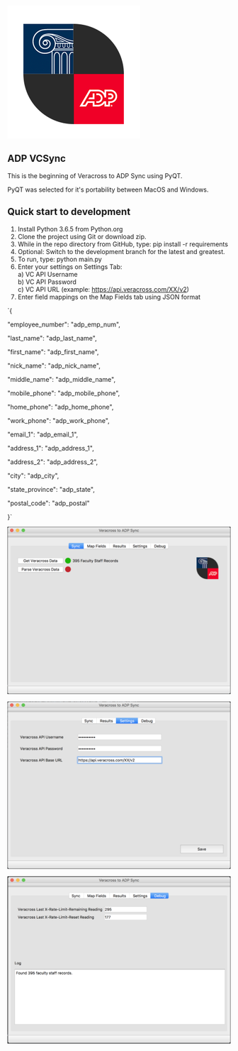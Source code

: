![Alt text](screenshots/adp-vc-logo.png?raw=true "Logo")

## ADP VCSync
This is the beginning of Veracross to ADP Sync using PyQT.

PyQT was selected for it's portability between MacOS and Windows.

## Quick start to development
1) Install Python 3.6.5 from Python.org
2) Clone the project using Git or download zip.
3) While in the repo directory from GitHub, type: pip install -r requirements
4) Optional: Switch to the development branch for the latest and greatest.
5) To run, type: python main.py
6) Enter your settings on Settings Tab:\
    a) VC API Username\
    b) VC API Password\
    c) VC API URL (example: https://api.veracross.com/XX/v2)
7) Enter field mappings on the Map Fields tab using JSON format

`{

"employee_number": "adp_emp_num",

"last_name": "adp_last_name",

"first_name": "adp_first_name",

"nick_name": "adp_nick_name",

"middle_name": "adp_middle_name",

"mobile_phone": "adp_mobile_phone",

"home_phone": "adp_home_phone",

"work_phone": "adp_work_phone",

"email_1": "adp_email_1",

"address_1": "adp_address_1",

"address_2": "adp_address_2",

"city": "adp_city",

"state_province": "adp_state",

"postal_code": "adp_postal"

}`


![Alt text](screenshots/sync.png?raw=true "Sync Tab")


![Alt text](screenshots/settings.png?raw=true "Settings Tab")


![Alt text](screenshots/debug.png?raw=true "Debug Tab")